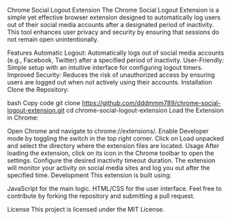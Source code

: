 Chrome Social Logout Extension
The Chrome Social Logout Extension is a simple yet effective browser extension designed to automatically log users out of their social media accounts after a designated period of inactivity. This tool enhances user privacy and security by ensuring that sessions do not remain open unintentionally.

Features
Automatic Logout: Automatically logs out of social media accounts (e.g., Facebook, Twitter) after a specified period of inactivity.
User-Friendly: Simple setup with an intuitive interface for configuring logout timers.
Improved Security: Reduces the risk of unauthorized access by ensuring users are logged out when not actively using their accounts.
Installation
Clone the Repository:

bash
Copy code
git clone https://github.com/dddmmm789/chrome-social-logout-extension.git
cd chrome-social-logout-extension
Load the Extension in Chrome:

Open Chrome and navigate to chrome://extensions/.
Enable Developer mode by toggling the switch in the top right corner.
Click on Load unpacked and select the directory where the extension files are located.
Usage
After loading the extension, click on its icon in the Chrome toolbar to open the settings.
Configure the desired inactivity timeout duration.
The extension will monitor your activity on social media sites and log you out after the specified time.
Development
This extension is built using:

JavaScript for the main logic.
HTML/CSS for the user interface.
Feel free to contribute by forking the repository and submitting a pull request.

License
This project is licensed under the MIT License.

